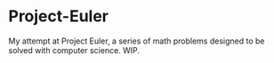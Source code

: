 # Project-Euler
My attempt at Project Euler, a series of math problems designed to be solved with computer science. WIP.
